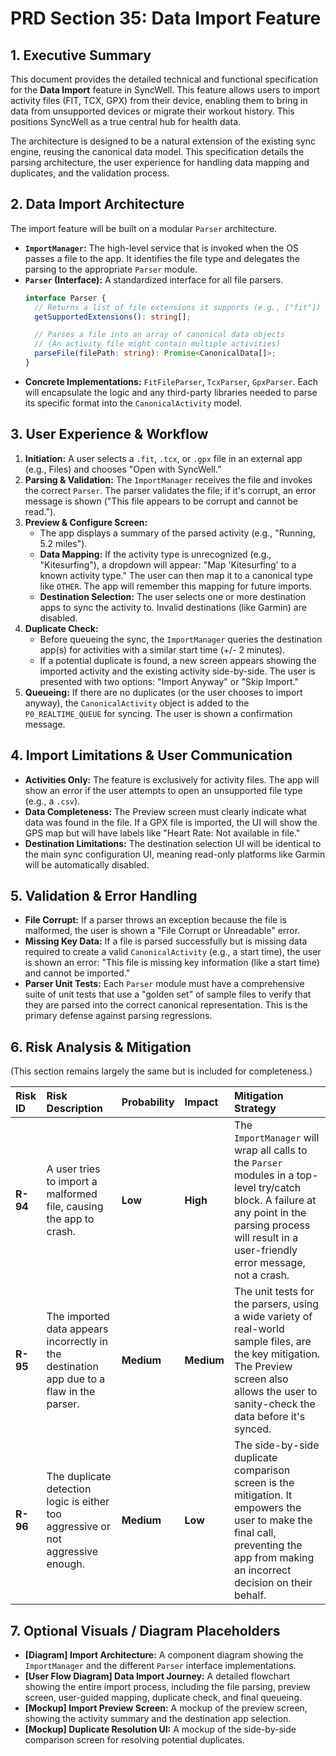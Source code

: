 # PRD Section 35: Data Import Feature

## 1. Executive Summary

This document provides the detailed technical and functional specification for the **Data Import** feature in SyncWell. This feature allows users to import activity files (FIT, TCX, GPX) from their device, enabling them to bring in data from unsupported devices or migrate their workout history. This positions SyncWell as a true central hub for health data.

The architecture is designed to be a natural extension of the existing sync engine, reusing the canonical data model. This specification details the parsing architecture, the user experience for handling data mapping and duplicates, and the validation process.

## 2. Data Import Architecture

The import feature will be built on a modular `Parser` architecture.

*   **`ImportManager`:** The high-level service that is invoked when the OS passes a file to the app. It identifies the file type and delegates the parsing to the appropriate `Parser` module.
*   **`Parser` (Interface):** A standardized interface for all file parsers.
    ```typescript
    interface Parser {
      // Returns a list of file extensions it supports (e.g., ["fit"])
      getSupportedExtensions(): string[];

      // Parses a file into an array of canonical data objects
      // (An activity file might contain multiple activities)
      parseFile(filePath: string): Promise<CanonicalData[]>;
    }
    ```
*   **Concrete Implementations:** `FitFileParser`, `TcxParser`, `GpxParser`. Each will encapsulate the logic and any third-party libraries needed to parse its specific format into the `CanonicalActivity` model.

## 3. User Experience & Workflow

1.  **Initiation:** A user selects a `.fit`, `.tcx`, or `.gpx` file in an external app (e.g., Files) and chooses "Open with SyncWell."
2.  **Parsing & Validation:** The `ImportManager` receives the file and invokes the correct `Parser`. The parser validates the file; if it's corrupt, an error message is shown ("This file appears to be corrupt and cannot be read.").
3.  **Preview & Configure Screen:**
    *   The app displays a summary of the parsed activity (e.g., "Running, 5.2 miles").
    *   **Data Mapping:** If the activity type is unrecognized (e.g., "Kitesurfing"), a dropdown will appear: "Map 'Kitesurfing' to a known activity type." The user can then map it to a canonical type like `OTHER`. The app will remember this mapping for future imports.
    *   **Destination Selection:** The user selects one or more destination apps to sync the activity to. Invalid destinations (like Garmin) are disabled.
4.  **Duplicate Check:**
    *   Before queueing the sync, the `ImportManager` queries the destination app(s) for activities with a similar start time (+/- 2 minutes).
    *   If a potential duplicate is found, a new screen appears showing the imported activity and the existing activity side-by-side. The user is presented with two options: "Import Anyway" or "Skip Import."
5.  **Queueing:** If there are no duplicates (or the user chooses to import anyway), the `CanonicalActivity` object is added to the `P0_REALTIME_QUEUE` for syncing. The user is shown a confirmation message.

## 4. Import Limitations & User Communication

*   **Activities Only:** The feature is exclusively for activity files. The app will show an error if the user attempts to open an unsupported file type (e.g., a `.csv`).
*   **Data Completeness:** The Preview screen must clearly indicate what data was found in the file. If a GPX file is imported, the UI will show the GPS map but will have labels like "Heart Rate: Not available in file."
*   **Destination Limitations:** The destination selection UI will be identical to the main sync configuration UI, meaning read-only platforms like Garmin will be automatically disabled.

## 5. Validation & Error Handling

*   **File Corrupt:** If a parser throws an exception because the file is malformed, the user is shown a "File Corrupt or Unreadable" error.
*   **Missing Key Data:** If a file is parsed successfully but is missing data required to create a valid `CanonicalActivity` (e.g., a start time), the user is shown an error: "This file is missing key information (like a start time) and cannot be imported."
*   **Parser Unit Tests:** Each `Parser` module must have a comprehensive suite of unit tests that use a "golden set" of sample files to verify that they are parsed into the correct canonical representation. This is the primary defense against parsing regressions.

## 6. Risk Analysis & Mitigation

(This section remains largely the same but is included for completeness.)

| Risk ID | Risk Description | Probability | Impact | Mitigation Strategy |
| :--- | :--- | :--- | :--- | :--- |
| **R-94** | A user tries to import a malformed file, causing the app to crash. | **Low** | **High** | The `ImportManager` will wrap all calls to the `Parser` modules in a top-level try/catch block. A failure at any point in the parsing process will result in a user-friendly error message, not a crash. |
| **R-95** | The imported data appears incorrectly in the destination app due to a flaw in the parser. | **Medium** | **Medium** | The unit tests for the parsers, using a wide variety of real-world sample files, are the key mitigation. The Preview screen also allows the user to sanity-check the data before it's synced. |
| **R-96**| The duplicate detection logic is either too aggressive or not aggressive enough. | **Medium** | **Low** | The side-by-side duplicate comparison screen is the mitigation. It empowers the user to make the final call, preventing the app from making an incorrect decision on their behalf. |

## 7. Optional Visuals / Diagram Placeholders
*   **[Diagram] Import Architecture:** A component diagram showing the `ImportManager` and the different `Parser` interface implementations.
*   **[User Flow Diagram] Data Import Journey:** A detailed flowchart showing the entire import process, including the file parsing, preview screen, user-guided mapping, duplicate check, and final queueing.
*   **[Mockup] Import Preview Screen:** A mockup of the preview screen, showing the activity summary and the destination app selection.
*   **[Mockup] Duplicate Resolution UI:** A mockup of the side-by-side comparison screen for resolving potential duplicates.
